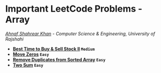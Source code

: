 # Important LeetCode Problems - Array
*[Ahnaf Shahrear Khan](https://github.com/ahnafshahrear) - Computer Science & Engineering, University of Rajshahi*

- **[Best Time to Buy & Sell Stock II](https://leetcode.com/problems/best-time-to-buy-and-sell-stock-ii/description/) `Medium`**
- **[Move Zeros](https://leetcode.com/problems/move-zeroes/description/) `Easy`**
- **[Remove Duplicates from Sorted Array](https://leetcode.com/problems/remove-duplicates-from-sorted-array/description/) `Easy`**
- **[Two Sum](https://leetcode.com/problems/two-sum/description/) `Easy`**
